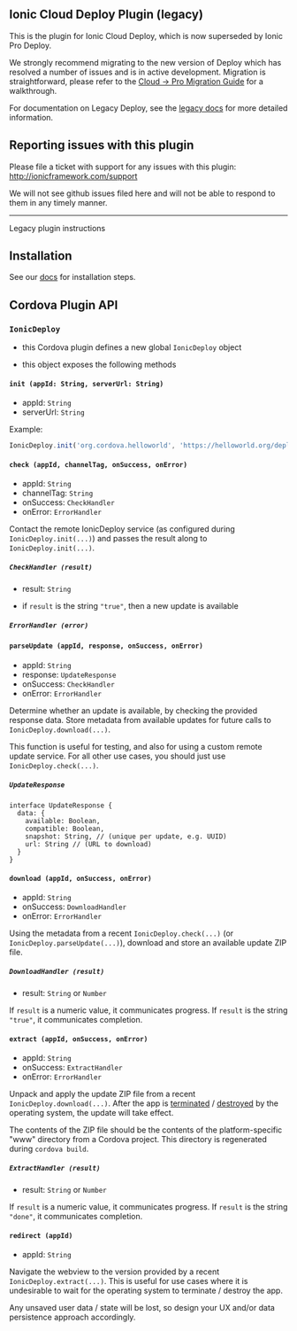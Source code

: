 ## Ionic Cloud Deploy Plugin (legacy)

This is the plugin for Ionic Cloud Deploy, which is now superseded by Ionic Pro Deploy.

We strongly recommend migrating to the new version of Deploy which has resolved a number of issues and is in active development. Migration is straightforward, please refer to the [Cloud -> Pro Migration Guide](http://ionicframework.com/docs/pro/migration/) for a walkthrough. 

For documentation on Legacy Deploy, see the [legacy docs](https://docs.ionic.io/services/deploy/) for more detailed information.

## Reporting issues with this plugin

Please file a ticket with support for any issues with this plugin: http://ionicframework.com/support

We will not see github issues filed here and will not be able to respond to them in any timely manner.

----

Legacy plugin instructions

## Installation

See our [docs](https://docs.ionic.io/services/deploy/) for installation steps.

## Cordova Plugin API


### `IonicDeploy`

- this Cordova plugin defines a new global `IonicDeploy` object

- this object exposes the following methods


#### `init (appId: String, serverUrl: String)`

- appId: `String`
- serverUrl: `String`

Example:

```js
IonicDeploy.init('org.cordova.helloworld', 'https://helloworld.org/deploy')
```


#### `check (appId, channelTag, onSuccess, onError)`

- appId: `String`
- channelTag: `String`
- onSuccess: `CheckHandler`
- onError: `ErrorHandler`

Contact the remote IonicDeploy service (as configured during `IonicDeploy.init(...)`) and passes the result along to `IonicDeploy.init(...)`.


##### `CheckHandler (result)`

- result: `String`

- if `result` is the string `"true"`, then a new update is available


##### `ErrorHandler (error)`


#### `parseUpdate (appId, response, onSuccess, onError)`

- appId: `String`
- response: `UpdateResponse`
- onSuccess: `CheckHandler`
- onError: `ErrorHandler`

Determine whether an update is available, by checking the provided response data. Store metadata from available updates for future calls to `IonicDeploy.download(...)`.

This function is useful for testing, and also for using a custom remote update service. For all other use cases, you should just use `IonicDeploy.check(...)`.


##### `UpdateResponse`

```
interface UpdateResponse {
  data: {
    available: Boolean,
    compatible: Boolean,
    snapshot: String, // (unique per update, e.g. UUID)
    url: String // (URL to download)
  }
}
```


#### `download (appId, onSuccess, onError)`

- appId: `String`
- onSuccess: `DownloadHandler`
- onError: `ErrorHandler`

Using the metadata from a recent `IonicDeploy.check(...)` (or `IonicDeploy.parseUpdate(...)`), download and store an available update ZIP file.


##### `DownloadHandler (result)`

- result: `String` or `Number`

If `result` is a numeric value, it communicates progress. If `result` is the string `"true"`, it communicates completion.


#### `extract (appId, onSuccess, onError)`

- appId: `String`
- onSuccess: `ExtractHandler`
- onError: `ErrorHandler`

Unpack and apply the update ZIP file from a recent `IonicDeploy.download(...)`. After the app is [terminated](https://developer.apple.com/library/ios/documentation/iPhone/Conceptual/iPhoneOSProgrammingGuide/TheAppLifeCycle/TheAppLifeCycle.html#//apple_ref/doc/uid/TP40007072-CH2-SW7) / [destroyed](https://developer.android.com/reference/android/app/Activity.html#onDestroy()) by the operating system, the update will take effect.

The contents of the ZIP file should be the contents of the platform-specific "www" directory from a Cordova project. This directory is regenerated during `cordova build`.


##### `ExtractHandler (result)`

- result: `String` or `Number`

If `result` is a numeric value, it communicates progress. If `result` is the string `"done"`, it communicates completion.


#### `redirect (appId)`

- appId: `String`

Navigate the webview to the version provided by a recent `IonicDeploy.extract(...)`. This is useful for use cases where it is undesirable to wait for the operating system to terminate / destroy the app.

Any unsaved user data / state will be lost, so design your UX and/or data persistence approach accordingly.
